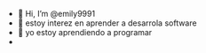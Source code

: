 - 👋 Hi, I’m @emily9991
- 👀  estoy interez en  aprender a desarrola software
- 🌱 yo estoy aprendiendo a programar
-
<!---
emily9991/emily9991 is a ✨ special ✨ repository because its `README.md` (this file) appears on your GitHub profile.
You can click the Preview link to take a look at your changes.
--->
